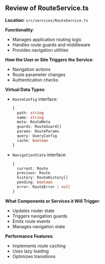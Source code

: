 ## Review of RouteService.ts

**Location**: `src/services/RouteService.ts`

**Functionality**:
- Manages application routing logic
- Handles route guards and middleware
- Provides navigation utilities

**How the User or Site Triggers the Service**:
- Navigation actions
- Route parameter changes
- Authentication checks

**Virtual Data Types**:
- `RouteConfig` interface:
  ```typescript
  {
    path: string
    name: string
    meta: RouteMeta
    guards: RouteGuard[]
    params: RouteParams
    query: QueryConfig
    cache: boolean
  }
  ```
- `NavigationState` interface:
  ```typescript
  {
    current: Route
    previous: Route
    history: RouteHistory[]
    pending: boolean
    error: RouteError | null
  }
  ```

**What Components or Services it Will Trigger**:
- Updates router state
- Triggers navigation guards
- Emits route events
- Manages navigation state

**Performance Features**:
- Implements route caching
- Uses lazy loading
- Optimizes transitions
